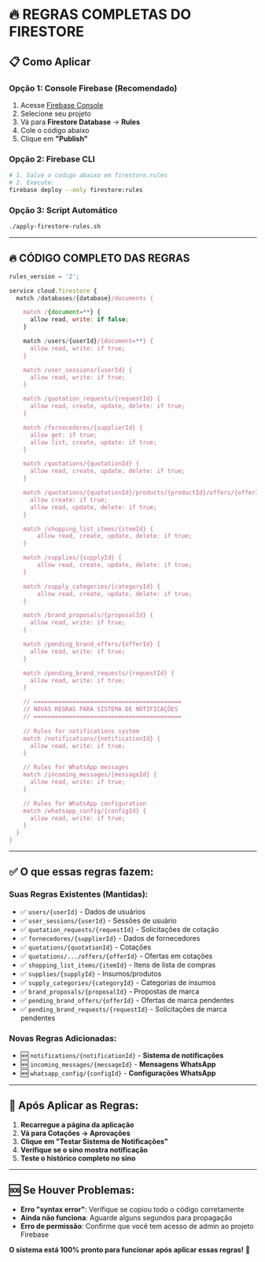 # 🔥 REGRAS COMPLETAS DO FIRESTORE

## 📋 Como Aplicar

### **Opção 1: Console Firebase (Recomendado)**
1. Acesse [Firebase Console](https://console.firebase.google.com)
2. Selecione seu projeto
3. Vá para **Firestore Database** → **Rules**
4. Cole o código abaixo
5. Clique em **"Publish"**

### **Opção 2: Firebase CLI**
```bash
# 1. Salve o código abaixo em firestore.rules
# 2. Execute:
firebase deploy --only firestore:rules
```

### **Opção 3: Script Automático**
```bash
./apply-firestore-rules.sh
```

---

## 🔥 **CÓDIGO COMPLETO DAS REGRAS**

```javascript
rules_version = '2';

service cloud.firestore {
  match /databases/{database}/documents {

    match /{document=**} {
      allow read, write: if false;
    }

    match /users/{userId}/{document=**} {
      allow read, write: if true;
    }

    match /user_sessions/{userId} {
      allow read, write: if true;
    }

    match /quotation_requests/{requestId} {
      allow read, create, update, delete: if true;
    }

    match /fornecedores/{supplierId} {
      allow get: if true;
      allow list, create, update: if true;
    }

    match /quotations/{quotationId} {
      allow read, create, update, delete: if true;
    }

    match /quotations/{quotationId}/products/{productId}/offers/{offerId} {
      allow create: if true;
      allow read, update, delete: if true;
    }

    match /shopping_list_items/{itemId} {
        allow read, create, update, delete: if true;
    }

    match /supplies/{supplyId} {
        allow read, create, update, delete: if true;
    }

    match /supply_categories/{categoryId} {
        allow read, create, update, delete: if true;
    }

    match /brand_proposals/{proposalId} {
      allow read, write: if true;
    }

    match /pending_brand_offers/{offerId} {
      allow read, write: if true;
    }

    match /pending_brand_requests/{requestId} {
      allow read, write: if true;
    }

    // ==========================================
    // NOVAS REGRAS PARA SISTEMA DE NOTIFICAÇÕES
    // ==========================================
    
    // Rules for notifications system
    match /notifications/{notificationId} {
      allow read, write: if true;
    }

    // Rules for WhatsApp messages
    match /incoming_messages/{messageId} {
      allow read, write: if true;
    }

    // Rules for WhatsApp configuration
    match /whatsapp_config/{configId} {
      allow read, write: if true;
    }
  }
}
```

---

## ✅ **O que essas regras fazem:**

### **Suas Regras Existentes (Mantidas):**
- ✅ `users/{userId}` - Dados de usuários
- ✅ `user_sessions/{userId}` - Sessões de usuário
- ✅ `quotation_requests/{requestId}` - Solicitações de cotação
- ✅ `fornecedores/{supplierId}` - Dados de fornecedores
- ✅ `quotations/{quotationId}` - Cotações
- ✅ `quotations/.../offers/{offerId}` - Ofertas em cotações
- ✅ `shopping_list_items/{itemId}` - Itens de lista de compras
- ✅ `supplies/{supplyId}` - Insumos/produtos
- ✅ `supply_categories/{categoryId}` - Categorias de insumos
- ✅ `brand_proposals/{proposalId}` - Propostas de marca
- ✅ `pending_brand_offers/{offerId}` - Ofertas de marca pendentes
- ✅ `pending_brand_requests/{requestId}` - Solicitações de marca pendentes

### **Novas Regras Adicionadas:**
- 🆕 `notifications/{notificationId}` - **Sistema de notificações**
- 🆕 `incoming_messages/{messageId}` - **Mensagens WhatsApp**
- 🆕 `whatsapp_config/{configId}` - **Configurações WhatsApp**

---

## 🧪 **Após Aplicar as Regras:**

1. **Recarregue a página da aplicação**
2. **Vá para Cotações → Aprovações**
3. **Clique em "Testar Sistema de Notificações"**
4. **Verifique se o sino mostra notificação**
5. **Teste o histórico completo no sino**

---

## 🆘 **Se Houver Problemas:**

- **Erro "syntax error"**: Verifique se copiou todo o código corretamente
- **Ainda não funciona**: Aguarde alguns segundos para propagação
- **Erro de permissão**: Confirme que você tem acesso de admin ao projeto Firebase

**O sistema está 100% pronto para funcionar após aplicar essas regras!** 🚀
